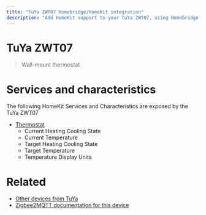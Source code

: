 ```yaml
---
title: "TuYa ZWT07 Homebridge/HomeKit integration"
description: "Add HomeKit support to your TuYa ZWT07, using Homebridge, Zigbee2MQTT and homebridge-z2m."
---
```

<!---
This file has been GENERATED using src/docgen/docgen.ts
DO NOT EDIT THIS FILE MANUALLY!
-->
# TuYa ZWT07
> Wall-mount thermostat


# Services and characteristics
The following HomeKit Services and Characteristics are exposed by
the TuYa ZWT07

* [Thermostat](../../climate.md)
  * Current Heating Cooling State
  * Current Temperature
  * Target Heating Cooling State
  * Target Temperature
  * Temperature Display Units


# Related
* [Other devices from TuYa](../index.md#tuya)
* [Zigbee2MQTT documentation for this device](https://www.zigbee2mqtt.io/devices/ZWT07.html)
